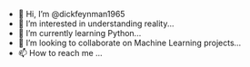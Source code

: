 - 👋 Hi, I’m @dickfeynman1965
- 👀 I’m interested in understanding reality...
- 🌱 I’m currently learning Python...
- 💞️ I’m looking to collaborate on Machine Learning projects...
- 📫 How to reach me ...

<!---
dickfeynman1965/dickfeynman1965 is a ✨ special ✨ repository because its `README.md` (this file) appears on your GitHub profile.
You can click the Preview link to take a look at your changes.
--->
